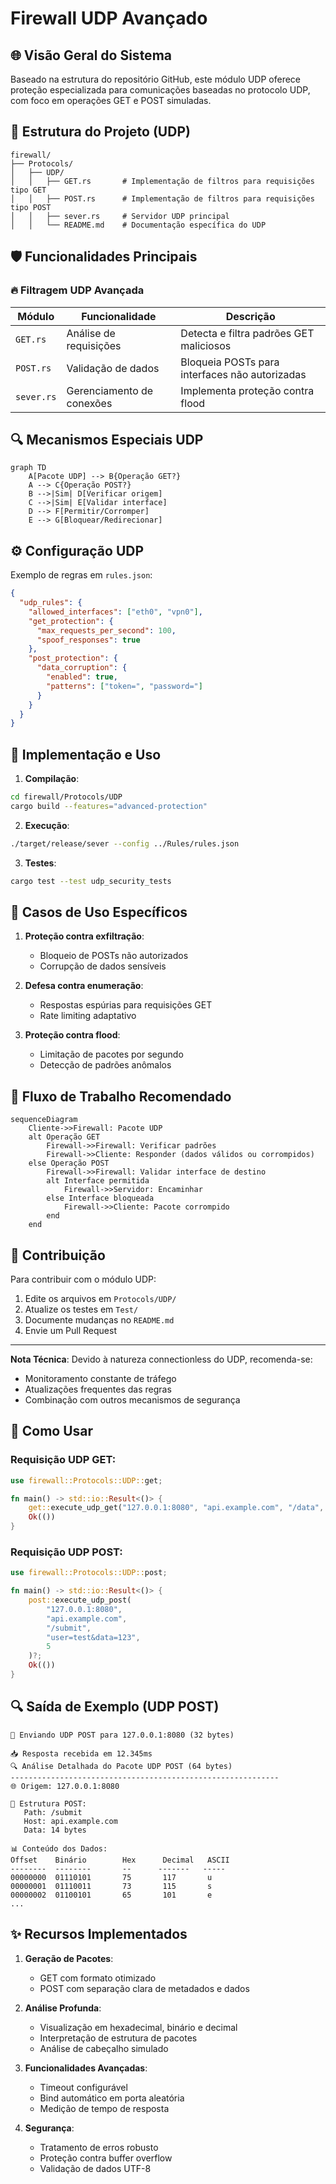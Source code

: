 # Firewall UDP Avançado

## 🌐 Visão Geral do Sistema

Baseado na estrutura do repositório GitHub, este módulo UDP oferece proteção especializada para comunicações baseadas no protocolo UDP, com foco em operações GET e POST simuladas.

## 📁 Estrutura do Projeto (UDP)

```
firewall/
├── Protocols/
│   ├── UDP/
│   │   ├── GET.rs       # Implementação de filtros para requisições tipo GET
│   │   ├── POST.rs      # Implementação de filtros para requisições tipo POST  
│   │   ├── sever.rs     # Servidor UDP principal
│   │   └── README.md    # Documentação específica do UDP
```

## 🛡️ Funcionalidades Principais

### 🔥 Filtragem UDP Avançada
| Módulo | Funcionalidade | Descrição |
|--------|---------------|-----------|
| `GET.rs` | Análise de requisições | Detecta e filtra padrões GET maliciosos |
| `POST.rs` | Validação de dados | Bloqueia POSTs para interfaces não autorizadas |
| `sever.rs` | Gerenciamento de conexões | Implementa proteção contra flood |

## 🔍 Mecanismos Especiais UDP

```mermaid
graph TD
    A[Pacote UDP] --> B{Operação GET?}
    A --> C{Operação POST?}
    B -->|Sim| D[Verificar origem]
    C -->|Sim| E[Validar interface]
    D --> F[Permitir/Corromper]
    E --> G[Bloquear/Redirecionar]
```

## ⚙️ Configuração UDP

Exemplo de regras em `rules.json`:
```json
{
  "udp_rules": {
    "allowed_interfaces": ["eth0", "vpn0"],
    "get_protection": {
      "max_requests_per_second": 100,
      "spoof_responses": true
    },
    "post_protection": {
      "data_corruption": {
        "enabled": true,
        "patterns": ["token=", "password="]
      }
    }
  }
}
```

## 🚀 Implementação e Uso

1. **Compilação**:
```bash
cd firewall/Protocols/UDP
cargo build --features="advanced-protection"
```

2. **Execução**:
```bash
./target/release/sever --config ../Rules/rules.json
```

3. **Testes**:
```bash
cargo test --test udp_security_tests
```

## 📌 Casos de Uso Específicos

1. **Proteção contra exfiltração**:
   - Bloqueio de POSTs não autorizados
   - Corrupção de dados sensíveis

2. **Defesa contra enumeração**:
   - Respostas espúrias para requisições GET
   - Rate limiting adaptativo

3. **Proteção contra flood**:
   - Limitação de pacotes por segundo
   - Detecção de padrões anômalos

## 🔄 Fluxo de Trabalho Recomendado

```mermaid
sequenceDiagram
    Cliente->>Firewall: Pacote UDP
    alt Operação GET
        Firewall->>Firewall: Verificar padrões
        Firewall->>Cliente: Responder (dados válidos ou corrompidos)
    else Operação POST
        Firewall->>Firewall: Validar interface de destino
        alt Interface permitida
            Firewall->>Servidor: Encaminhar
        else Interface bloqueada
            Firewall->>Cliente: Pacote corrompido
        end
    end
```

## 🤝 Contribuição

Para contribuir com o módulo UDP:
1. Edite os arquivos em `Protocols/UDP/`
2. Atualize os testes em `Test/`
3. Documente mudanças no `README.md`
4. Envie um Pull Request

---

**Nota Técnica**: Devido à natureza connectionless do UDP, recomenda-se:
- Monitoramento constante de tráfego
- Atualizações frequentes das regras
- Combinação com outros mecanismos de segurança

## 🚀 Como Usar

### Requisição UDP GET:
```rust
use firewall::Protocols::UDP::get;

fn main() -> std::io::Result<()> {
    get::execute_udp_get("127.0.0.1:8080", "api.example.com", "/data", 5)?;
    Ok(())
}
```

### Requisição UDP POST:
```rust
use firewall::Protocols::UDP::post;

fn main() -> std::io::Result<()> {
    post::execute_udp_post(
        "127.0.0.1:8080", 
        "api.example.com", 
        "/submit", 
        "user=test&data=123", 
        5
    )?;
    Ok(())
}
```

## 🔍 Saída de Exemplo (UDP POST)

```
🚀 Enviando UDP POST para 127.0.0.1:8080 (32 bytes)

📥 Resposta recebida em 12.345ms
🔍 Análise Detalhada do Pacote UDP POST (64 bytes)
------------------------------------------------------------
🌐 Origem: 127.0.0.1:8080

📝 Estrutura POST:
   Path: /submit
   Host: api.example.com
   Data: 14 bytes

📊 Conteúdo dos Dados:
Offset    Binário        Hex      Decimal   ASCII
--------  --------       --      -------   -----
00000000  01110101       75       117       u
00000001  01110011       73       115       s
00000002  01100101       65       101       e
...
```

## ✨ Recursos Implementados

1. **Geração de Pacotes**:
   - GET com formato otimizado
   - POST com separação clara de metadados e dados

2. **Análise Profunda**:
   - Visualização em hexadecimal, binário e decimal
   - Interpretação de estrutura de pacotes
   - Análise de cabeçalho simulado

3. **Funcionalidades Avançadas**:
   - Timeout configurável
   - Bind automático em porta aleatória
   - Medição de tempo de resposta

4. **Segurança**:
   - Tratamento de erros robusto
   - Proteção contra buffer overflow
   - Validação de dados UTF-8

